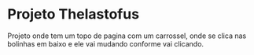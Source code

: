 # Projeto Thelastofus

          
Projeto onde tem um topo de pagina com um carrossel, onde se clica nas bolinhas em baixo e ele vai mudando conforme vai clicando.


